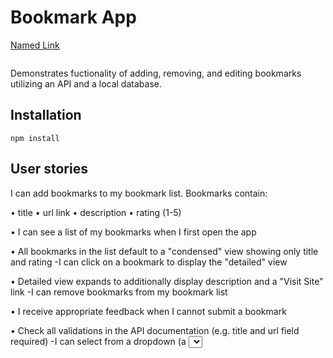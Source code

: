 # Bookmark App
[Named Link](http://www.google.fr/ "Named link title")
```
```
Demonstrates fuctionality of adding, removing, and editing bookmarks utilizing an API and a local database. 
## Installation
```
npm install
```
## User stories

I can add bookmarks to my bookmark list. Bookmarks contain:

• title
• url link
• description
• rating (1-5)

• I can see a list of my bookmarks when I first open the app

• All bookmarks in the list default to a "condensed" view showing only title and rating
   -I can click on a bookmark to display the "detailed" view

• Detailed view expands to additionally display description and a "Visit Site" link
   -I can remove bookmarks from my bookmark list

• I receive appropriate feedback when I cannot submit a bookmark

• Check all validations in the API documentation (e.g. title and url field required)
   -I can select from a dropdown (a <select> element) a "minimum rating" to filter the list by all bookmarks rated at or above the chosen selection

